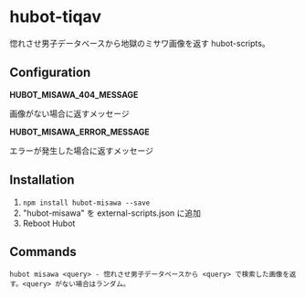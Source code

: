 # hubot-tiqav

惚れさせ男子データベースから地獄のミサワ画像を返す hubot-scripts。

## Configuration

**HUBOT_MISAWA_404_MESSAGE**

画像がない場合に返すメッセージ

**HUBOT_MISAWA_ERROR_MESSAGE**

エラーが発生した場合に返すメッセージ

## Installation

1. `npm install hubot-misawa --save`
2. "hubot-misawa" を external-scripts.json に追加
4. Reboot Hubot

## Commands

```
hubot misawa <query> - 惚れさせ男子データベースから <query> で検索した画像を返す。<query> がない場合はランダム。
```
